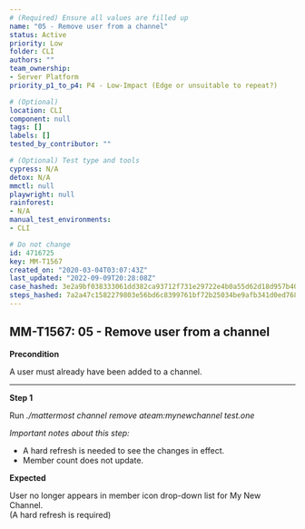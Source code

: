 ```yaml
---
# (Required) Ensure all values are filled up
name: "05 - Remove user from a channel"
status: Active
priority: Low
folder: CLI
authors: ""
team_ownership:
- Server Platform
priority_p1_to_p4: P4 - Low-Impact (Edge or unsuitable to repeat?)

# (Optional)
location: CLI
component: null
tags: []
labels: []
tested_by_contributor: ""

# (Optional) Test type and tools
cypress: N/A
detox: N/A
mmctl: null
playwright: null
rainforest:
- N/A
manual_test_environments:
- CLI

# Do not change
id: 4716725
key: MM-T1567
created_on: "2020-03-04T03:07:43Z"
last_updated: "2022-09-09T20:28:08Z"
case_hashed: 3e2a9bf038333061dd382ca93712f731e29722e4b0a55d62d18d957b405bd54668657a9d76ffed24d54870dad3153143
steps_hashed: 7a2a47c1582279803e56bd6c8399761bf72b25034be9afb341d0ed768cedf66ccdf370b65cc4604c8172dfc1df508b02
---
```


<!-- (Auto-generated) Based on frontmatter's "key" and "name" -->

## MM-T1567: 05 - Remove user from a channel

**Precondition**

A user must already have been added to a channel.

---

**Step 1**

Run _./mattermost channel remove ateam:mynewchannel test.one_

_Important notes about this step:_

- A hard refresh is needed to see the changes in effect.
- Member count does not update.

**Expected**

User no longer appears in member icon drop-down list for My New Channel.\
(A hard refresh is required)
